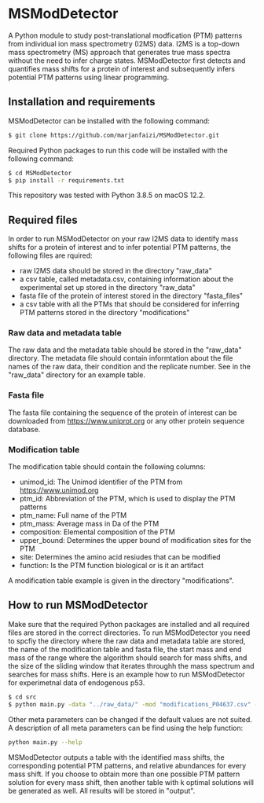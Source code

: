 # MSModDetector
A Python module to study post-translational modfication (PTM) patterns from individual ion mass spectrometry (I2MS) data.
I2MS is a top-down mass spectrometry (MS) approach that generates true mass spectra without the need to infer charge states.
MSModDetector first detects and quantifies mass shifts for a protein of interest and subsequently infers potential PTM patterns using linear programming. 


## Installation and requirements
MSModDetector can be installed with the following command:
```bash
$ git clone https://github.com/marjanfaizi/MSModDetector.git
```

Required Python packages to run this code will be installed with the following command:
```bash
$ cd MSModDetector
$ pip install -r requirements.txt
```

This repository was tested with Python 3.8.5 on macOS 12.2.

## Required files
In order to run MSModDetector on your raw I2MS data to identify mass shifts for a protein of interest and to infer potential PTM patterns, the following files are rquired:
- raw I2MS data should be stored in the directory "raw_data"
- a csv table, called metadata.csv, containing information about the experimental set up stored in the directory "raw_data"
- fasta file of the protein of interest stored in the directory "fasta_files"
- a csv table with all the PTMs that should be considered for inferring PTM patterns stored in the directory "modifications"

### Raw data and metadata table
The raw data and the metadata table should be stored in the "raw_data" directory. The metadata file should contain informtation about the file names of the raw data, their condition and the replicate number. See in the "raw_data" directory for an example table.

### Fasta file
The fasta file containing the sequence of the protein of interest can be downloaded from https://www.uniprot.org or any other protein sequence database.

### Modification table
The modification table should contain the following columns:
- unimod_id: The Unimod identifier of the PTM	from https://www.unimod.org
- ptm_id:	Abbreviation of the PTM, which is used to display the PTM patterns
- ptm_name: Full name of the PTM
- ptm_mass: Average mass in Da of the PTM
- composition: Elemental composition of the PTM
- upper_bound: Determines the upper bound of modification sites for the PTM
- site: Determines the amino acid resiudes that can be modified	
- function: Is the PTM function biological or is it an artifact

A modification table example is given in the directory "modifications". 

## How to run MSModDetector
Make sure that the required Python packages are installed and all required files are stored in the correct directories. To run MSModDetector you need to spcfiy the directory where the raw data and metadata table are stored, the name of the modification table and fasta file, the start mass and end mass of the range where the algorithm should search for mass shifts, and the size of the sliding window that iterates throughh the mass spectrum and searches for mass shifts. Here is an example how to run MSModDetector for experimetnal data of endogenous p53.

```bash
$ cd src
$ python main.py -data "../raw_data/" -mod "modifications_P04637.csv" -fasta "P04637.fasta" -start 43750.0 -end 44520.0 -wsize 10
```

Other meta parameters can be changed if the default values are not suited. A description of all meta parameters can be find using the help function:
```bash
python main.py --help
```

MSModDetector outputs a table with the identified mass shifts, the corresponding potential PTM patterns, and relative abundances for every mass shift. If you choose to obtain more than one possible PTM pattern solution for every mass shift, then another table with k optimal solutions will be generated as well. All results will be stored in "output". 

